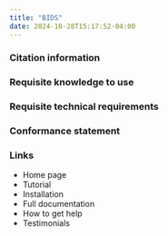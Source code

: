 ```yaml
---
title: "BIDS"
date: 2024-10-28T15:17:52-04:00
---
```


### Citation information

### Requisite knowledge to use

### Requisite technical requirements

### Conformance statement

### Links

- Home page
- Tutorial
- Installation
- Full documentation
- How to get help
- Testimonials
